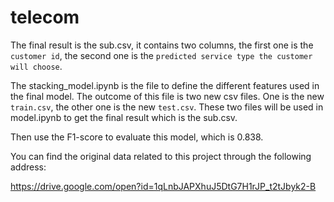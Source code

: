# telecom
The final result is the sub.csv, it contains two columns, the first one is the `customer id`, the second one is the `predicted service type the customer will choose`.

The stacking_model.ipynb is the file to define the different features used in the final model. The outcome of this file is two new csv files. One is the new `train.csv`, the other one is the new `test.csv`. These two files will be used in model.ipynb to get the final result which is the sub.csv.

Then use the F1-score to evaluate this model, which is 0.838.

You can find the original data related to this project through the following address:

https://drive.google.com/open?id=1qLnbJAPXhuJ5DtG7H1rJP_t2tJbyk2-B
